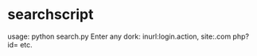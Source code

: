 # searchscript

usage: python search.py 
Enter any dork: inurl:login.action, site:.com php?id= etc.
